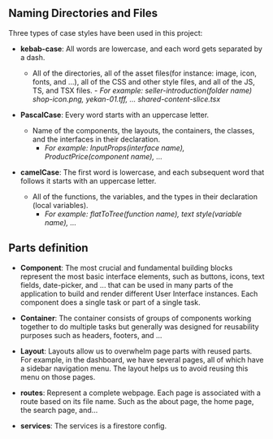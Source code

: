## Naming Directories and Files

Three types of case styles have been used in this project:

- **kebab-case**: All words are lowercase, and each word gets separated by a dash.
  - All of the directories, all of the asset files(for instance: image, icon, fonts, and ...), all of the CSS and other style files, and all of the JS, TS, and TSX files.
        - *For example: seller-introduction(folder name) shop-icon.png, yekan-01.tff, ... shared-content-slice.tsx*

- **PascalCase**: Every word starts with an uppercase letter.
  - Name of the components, the layouts, the containers,  the classes, and the interfaces in their declaration.
    - *For example: InputProps(interface name), ProductPrice(component name), ...*

- **camelCase**: The first word is lowercase, and each subsequent word that follows it starts with an uppercase letter.

  - All of the functions, the variables, and the types in their declaration (local variables).
    - *For example: flatToTree(function name), text style(variable name), ...*
​

## Parts definition

- **Component**: The most crucial and fundamental building blocks represent the most basic interface elements, such as buttons, icons, text fields, date-picker, and ... that can be used in many parts of the application to build and render different User Interface instances. Each component does a single task or part of a single task.

- **Container**: The container consists of groups of components working together to do multiple tasks but generally was designed for reusability purposes such as headers, footers, and ...

- **Layout**: Layouts allow us to overwhelm page parts with reused parts. For example, in the dashboard, we have several pages, all of which have a sidebar navigation menu. The layout helps us to avoid reusing this menu on those pages.

- **routes**: Represent a complete webpage. Each page is associated with a route based on its file name. Such as the about page, the home page, the search page, and...

- **services**: The services is a firestore config.

